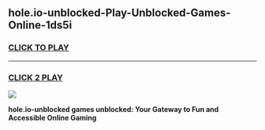 
## hole.io-unblocked-Play-Unblocked-Games-Online-1ds5i
<h3>
<a href="https://premium76.site?title=hole.io-unblocked&ref=25A">CLICK TO PLAY</a></h3>
<hr>

<h3>
<a href="https://premium76.site?title=hole.io-unblocked&ref=25A">CLICK 2 PLAY</a>
  
</h3>

<a href="https://premium76.site?title=hole.io-unblocked&ref=25A"><img src="https://clearcache.store/games.png"></a>


**hole.io-unblocked games unblocked: Your Gateway to Fun and Accessible Online Gaming**
